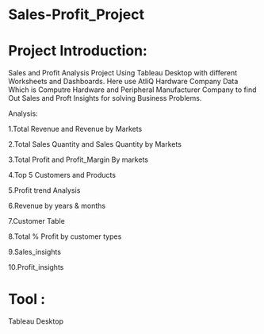 # Sales-Profit_Project
# Project Introduction:
Sales and Profit Analysis Project Using Tableau Desktop with different Worksheets and Dashboards.
Here use AtliQ Hardware Company Data Which is Computre Hardware and Peripheral Manufacturer Company to find Out Sales and Proft Insights for solving Business Problems.

Analysis:

1.Total Revenue and Revenue by Markets

2.Total Sales Quantity and Sales Quantity by Markets

3.Total Profit and Profit_Margin By markets

4.Top 5 Customers and Products

5.Profit trend Analysis

6.Revenue by years & months

7.Customer Table

8.Total % Profit by customer types

9.Sales_insights

10.Profit_insights

# Tool :
Tableau Desktop
